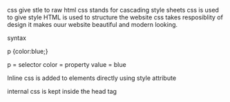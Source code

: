 css give stle to raw html
css stands for cascading style sheets
css is used to give style
HTML  is used to structure the website 
css takes resposiblity of design it makes ouur website beautiful and modern looking.

syntax

p {color:blue;}

p = selector
color = property
value = blue

Inline css is added to elements directly using style attribute

internal css is kept inside the head tag <style> tag

external css is kept secretly inside a css style sheet(include text css file to markup)